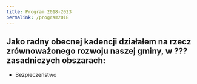 ```yaml
---
title: Program 2018-2023
permalink: /program2018
---
```


## Jako radny obecnej kadencji działałem na rzecz zrównoważonego rozwoju naszej gminy, w ??? zasadniczych obszarach: 
- Bezpieczeństwo
